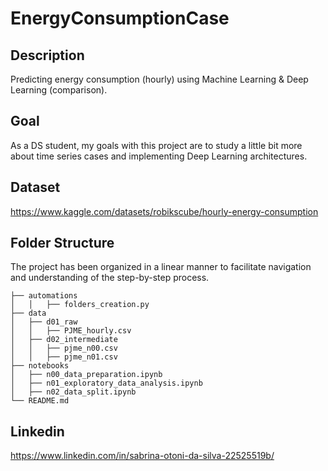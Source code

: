 # EnergyConsumptionCase

## Description
Predicting energy consumption (hourly) using Machine Learning & Deep Learning (comparison).

## Goal
As a DS student, my goals with this project are to study a little bit more about time series cases and implementing Deep Learning architectures. 

## Dataset
https://www.kaggle.com/datasets/robikscube/hourly-energy-consumption

## Folder Structure
The project has been organized in a linear manner to facilitate navigation and understanding of the step-by-step process.
```
├── automations
│   │   ├── folders_creation.py
├── data
│   ├── d01_raw
│   │   ├── PJME_hourly.csv
│   ├── d02_intermediate
│   │   ├── pjme_n00.csv
│   │   ├── pjme_n01.csv
├── notebooks
│   ├── n00_data_preparation.ipynb
│   ├── n01_exploratory_data_analysis.ipynb
│   ├── n02_data_split.ipynb
└── README.md
```

## Linkedin
https://www.linkedin.com/in/sabrina-otoni-da-silva-22525519b/

